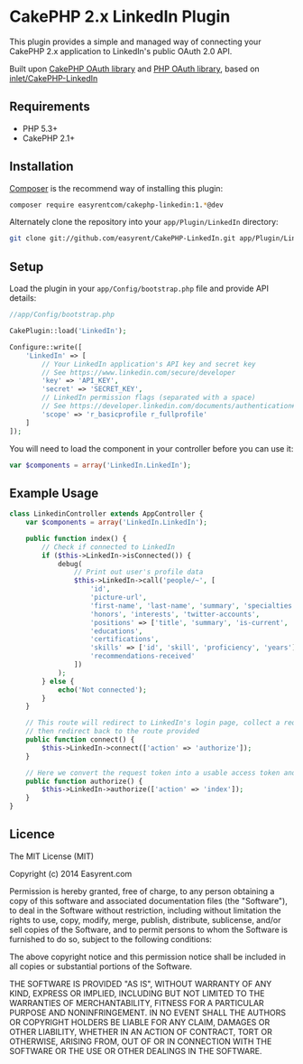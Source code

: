 # CakePHP 2.x LinkedIn Plugin
This plugin provides a simple and managed way of connecting your CakePHP 2.x application to LinkedIn's public OAuth 2.0 API.

Built upon [CakePHP OAuth library](https://github.com/cakebaker/oauth-consumer) and [PHP OAuth library](https://oauth.googlecode.com/svn/code/php/), based on [inlet/CakePHP-LinkedIn](https://github.com/inlet/CakePHP-LinkedIn)


## Requirements

* PHP 5.3+
* CakePHP 2.1+

## Installation
[Composer](https://getcomposer.org/) is the recommend way of installing this plugin:
```bash
composer require easyrentcom/cakephp-linkedin:1.*@dev
```

Alternately clone the repository into your `app/Plugin/LinkedIn` directory:
```bash
git clone git://github.com/easyrent/CakePHP-LinkedIn.git app/Plugin/LinkedIn
```

## Setup
Load the plugin in your `app/Config/bootstrap.php` file and provide API details:
```php
//app/Config/bootstrap.php

CakePlugin::load('LinkedIn');

Configure::write([
	'LinkedIn' => [
		// Your LinkedIn application's API key and secret key
		// See https://www.linkedin.com/secure/developer
		'key' => 'API_KEY',
		'secret' => 'SECRET_KEY',
		// LinkedIn permission flags (separated with a space)
		// See https://developer.linkedin.com/documents/authentication#granting
		'scope' => 'r_basicprofile r_fullprofile' 
	]
]);
```

You will need to load the component in your controller before you can use it:
```php
var $components = array('LinkedIn.LinkedIn');
```

## Example Usage
```php
class LinkedinController extends AppController {
	var $components = array('LinkedIn.LinkedIn');

	public function index() {
		// Check if connected to LinkedIn
		if ($this->LinkedIn->isConnected()) {
			debug(
				// Print out user's profile data
				$this->LinkedIn->call('people/~', [
					'id',
					'picture-url',
					'first-name', 'last-name', 'summary', 'specialties', 'associations',
					'honors', 'interests', 'twitter-accounts',
					'positions' => ['title', 'summary', 'is-current', 'company'],
					'educations',
					'certifications',
					'skills' => ['id', 'skill', 'proficiency', 'years'],
					'recommendations-received'
				])
			);
		} else {
			echo('Not connected');
		}
	}

	// This route will redirect to LinkedIn's login page, collect a request token and
	// then redirect back to the route provided
	public function connect() {
		$this->LinkedIn->connect(['action' => 'authorize']);
	}

	// Here we convert the request token into a usable access token and redirect
	public function authorize() {
		$this->LinkedIn->authorize(['action' => 'index']);
	}
}
```

## Licence
The MIT License (MIT)

Copyright (c) 2014 Easyrent.com

Permission is hereby granted, free of charge, to any person obtaining a copy
of this software and associated documentation files (the "Software"), to deal
in the Software without restriction, including without limitation the rights
to use, copy, modify, merge, publish, distribute, sublicense, and/or sell
copies of the Software, and to permit persons to whom the Software is
furnished to do so, subject to the following conditions:

The above copyright notice and this permission notice shall be included in all
copies or substantial portions of the Software.

THE SOFTWARE IS PROVIDED "AS IS", WITHOUT WARRANTY OF ANY KIND, EXPRESS OR
IMPLIED, INCLUDING BUT NOT LIMITED TO THE WARRANTIES OF MERCHANTABILITY,
FITNESS FOR A PARTICULAR PURPOSE AND NONINFRINGEMENT. IN NO EVENT SHALL THE
AUTHORS OR COPYRIGHT HOLDERS BE LIABLE FOR ANY CLAIM, DAMAGES OR OTHER
LIABILITY, WHETHER IN AN ACTION OF CONTRACT, TORT OR OTHERWISE, ARISING FROM,
OUT OF OR IN CONNECTION WITH THE SOFTWARE OR THE USE OR OTHER DEALINGS IN THE
SOFTWARE.
